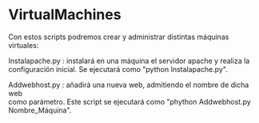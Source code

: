 # VirtualMachines

Con estos scripts podremos crear y administrar distintas máquinas virtuales:

Instalapache.py	 :	 instalará	 en	 una	 máquina	 el	 servidor	 apache	 y	 realiza	 la	
configuración	inicial. Se ejecutará como "python Instalapache.py".

Addwebhost.py	 :	 añadirá	 una	 nueva	 web,	 admitiendo	 el	 nombre	 de	 dicha	 web	
como	parámetro. Este script se ejecutará como "phython Addwebhost.py Nombre_Máquina".
